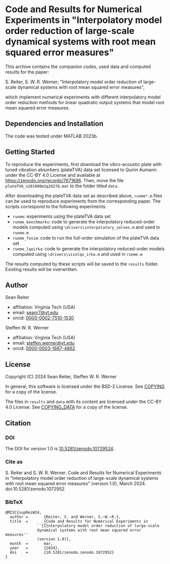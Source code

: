 Code and Results for Numerical Experiments in "Interpolatory model order
reduction of large-scale dynamical systems with root mean squared error
measures"
===========================================================================

This archive contains the companion codes, used data and computed results
for the paper:

S. Reiter, S. W. R. Werner; "Interpolatory model order reduction of 
large-scale dynamical systems with root mean squared error measures",

which implement numerical experiments with different interpolatory model 
order reduction methods for linear quadratic output systems that 
model root mean squared error measures.


## Dependencies and Installation

The code was tested under MATLAB 2023b.


## Getting Started

To reproduce the experiments, first download the vibro-acoustic plate with 
tuned vibration absorbers (plateTVA) data set licensed to Quirin Aumann 
under the CC-BY 4.0 License and available at 
https://zenodo.org/records/7671686. 
Then, move the file `plateTVA_n201900m1q28278.mat` to the folder titled
`data`.

After downloading the plateTVA data set as described above, `runme*.m` 
files can be used to reproduce experiments from the corresponding paper.
The scripts correspond to the following experiments:
* `runme`: experiments using the plateTVA data set
* `runme_benchmarks`: code to generate the interpolatory reduced-order 
  models computed using `\drivers\interpolatory_solves.m` and used in 
  `runme.m`
* `runme_fosim`: code to run the full-order simulation of the plateTVA data
  set
* `runme_lqoirka`: code to generate the interpolatory reduced-order models 
  computed using `\drivers\sisolqo_irka.m` and used in `runme.m`

The results computed by these scripts will be saved to the `results`
folder. Existing results will be overwritten.


## Author

Sean Reiter
* affiliation: Virginia Tech (USA)
* email: seanr7@vt.edu
* orcid: [0000-0002-7510-1530](https://orcid.org/0000-0002-7510-1530)

Steffen W. R. Werner
* affiliation: Virginia Tech (USA)
* email: steffen.werner@vt.edu
* orcid: [0000-0003-1667-4862](https://orcid.org/0000-0003-1667-4862)


## License

Copyright (C) 2024 Sean Reiter, Steffen W. R. Werner

In general, this software is licensed under the BSD-2 License.
See [COPYING](COPYING) for a copy of the license.

The files in `results` and `data` with its content are licensed under 
the CC-BY 4.0 License. See [COPYING_DATA](COPYING_DATA) for a copy of the 
license.


## Citation


### DOI

The DOI for version 1.0 is
[10.5281/zenodo.10729524](https://doi.org/10.5281/zenodo.10729524).


### Cite as

S. Reiter and S. W. R. Werner. Code and Results for Numerical 
Experiments in "Interpolatory model order reduction of large-scale 
dynamical systems with root mean squared error measures" (version 1.0),
March 2024. doi:10.5281/zenodo.1072952


### BibTeX

    @MISC{supReiW24,
      author =       {Reiter, S. and Werner, S.~W.~R.},
      title  =       {Code and Results for Numerical Experiments in
                  ``{I}nterpolatory model order reduction of large-scale
                  dynamical systems with root mean squared error measures''
                  (version 1.0)},
      month  =       mar,
      year   =       {2024},
      doi    =       {10.5281/zenodo.zenodo.1072952}
    }
